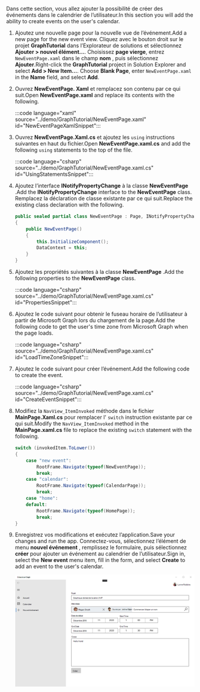 <!-- markdownlint-disable MD002 MD041 -->

<span data-ttu-id="22cf8-101">Dans cette section, vous allez ajouter la possibilité de créer des événements dans le calendrier de l’utilisateur.</span><span class="sxs-lookup"><span data-stu-id="22cf8-101">In this section you will add the ability to create events on the user's calendar.</span></span>

1. <span data-ttu-id="22cf8-102">Ajoutez une nouvelle page pour la nouvelle vue de l’événement.</span><span class="sxs-lookup"><span data-stu-id="22cf8-102">Add a new page for the new event view.</span></span> <span data-ttu-id="22cf8-103">Cliquez avec le bouton droit sur le projet **GraphTutorial** dans l’Explorateur de solutions et sélectionnez **Ajouter > nouvel élément...**. Choisissez **page vierge**, entrez `NewEventPage.xaml` dans le champ **nom** , puis sélectionnez **Ajouter**.</span><span class="sxs-lookup"><span data-stu-id="22cf8-103">Right-click the **GraphTutorial** project in Solution Explorer and select **Add > New Item...**. Choose **Blank Page**, enter `NewEventPage.xaml` in the **Name** field, and select **Add**.</span></span>

1. <span data-ttu-id="22cf8-104">Ouvrez **NewEventPage. Xaml** et remplacez son contenu par ce qui suit.</span><span class="sxs-lookup"><span data-stu-id="22cf8-104">Open **NewEventPage.xaml** and replace its contents with the following.</span></span>

    :::code language="xaml" source="../demo/GraphTutorial/NewEventPage.xaml" id="NewEventPageXamlSnippet":::

1. <span data-ttu-id="22cf8-105">Ouvrez **NewEventPage.Xaml.cs** et ajoutez les `using` instructions suivantes en haut du fichier.</span><span class="sxs-lookup"><span data-stu-id="22cf8-105">Open **NewEventPage.xaml.cs** and add the following `using` statements to the top of the file.</span></span>

    :::code language="csharp" source="../demo/GraphTutorial/NewEventPage.xaml.cs" id="UsingStatementsSnippet":::

1. <span data-ttu-id="22cf8-106">Ajoutez l’interface **INotifyPropertyChange** à la classe **NewEventPage** .</span><span class="sxs-lookup"><span data-stu-id="22cf8-106">Add the **INotifyPropertyChange** interface to the **NewEventPage** class.</span></span> <span data-ttu-id="22cf8-107">Remplacez la déclaration de classe existante par ce qui suit.</span><span class="sxs-lookup"><span data-stu-id="22cf8-107">Replace the existing class declaration with the following.</span></span>

    ```csharp
    public sealed partial class NewEventPage : Page, INotifyPropertyChanged
    {
        public NewEventPage()
        {
            this.InitializeComponent();
            DataContext = this;
        }
    }
    ```

1. <span data-ttu-id="22cf8-108">Ajoutez les propriétés suivantes à la classe **NewEventPage** .</span><span class="sxs-lookup"><span data-stu-id="22cf8-108">Add the following properties to the **NewEventPage** class.</span></span>

    :::code language="csharp" source="../demo/GraphTutorial/NewEventPage.xaml.cs" id="PropertiesSnippet":::

1. <span data-ttu-id="22cf8-109">Ajoutez le code suivant pour obtenir le fuseau horaire de l’utilisateur à partir de Microsoft Graph lors du chargement de la page.</span><span class="sxs-lookup"><span data-stu-id="22cf8-109">Add the following code to get the user's time zone from Microsoft Graph when the page loads.</span></span>

    :::code language="csharp" source="../demo/GraphTutorial/NewEventPage.xaml.cs" id="LoadTimeZoneSnippet":::

1. <span data-ttu-id="22cf8-110">Ajoutez le code suivant pour créer l’événement.</span><span class="sxs-lookup"><span data-stu-id="22cf8-110">Add the following code to create the event.</span></span>

    :::code language="csharp" source="../demo/GraphTutorial/NewEventPage.xaml.cs" id="CreateEventSnippet":::

1. <span data-ttu-id="22cf8-111">Modifiez la `NavView_ItemInvoked` méthode dans le fichier **MainPage.Xaml.cs** pour remplacer l' `switch` instruction existante par ce qui suit.</span><span class="sxs-lookup"><span data-stu-id="22cf8-111">Modify the `NavView_ItemInvoked` method in the **MainPage.xaml.cs** file to replace the existing `switch` statement with the following.</span></span>

    ```csharp
    switch (invokedItem.ToLower())
    {
        case "new event":
            RootFrame.Navigate(typeof(NewEventPage));
            break;
        case "calendar":
            RootFrame.Navigate(typeof(CalendarPage));
            break;
        case "home":
        default:
            RootFrame.Navigate(typeof(HomePage));
            break;
    }
    ```

1. <span data-ttu-id="22cf8-112">Enregistrez vos modifications et exécutez l’application.</span><span class="sxs-lookup"><span data-stu-id="22cf8-112">Save your changes and run the app.</span></span> <span data-ttu-id="22cf8-113">Connectez-vous, sélectionnez l’élément de menu **nouvel événement** , remplissez le formulaire, puis sélectionnez **créer** pour ajouter un événement au calendrier de l’utilisateur.</span><span class="sxs-lookup"><span data-stu-id="22cf8-113">Sign in, select the **New event** menu item, fill in the form, and select **Create** to add an event to the user's calendar.</span></span>

    ![Capture d’écran de la nouvelle page d’événement](images/create-event-01.png)
